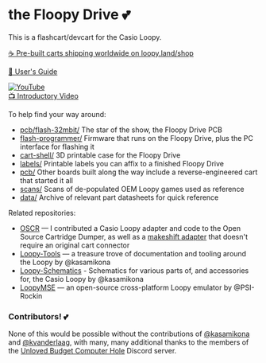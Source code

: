 # the Floopy Drive 💕

This is a flashcart/devcart for the Casio Loopy. 

[☕️ Pre-built carts shipping worldwide on loopy.land/shop](https://loopy.land/shop)

[📖 User's Guide](https://github.com/partlyhuman/loopycart/wiki)

[![YouTube](http://img.youtube.com/vi/_Q8cJwyDRfA/0.jpg)<br>📺 Introductory Video](http://www.youtube.com/watch?v=_Q8cJwyDRfA)

To help find your way around:

* [pcb/flash-32mbit/](pcb/flash-32mbit/) The star of the show, the Floopy Drive PCB
* [flash-programmer/](flash-programmer/) Firmware that runs on the Floopy Drive, plus the PC interface for flashing it
* [cart-shell/](cart-shell/) 3D printable case for the Floopy Drive
* [labels/](labels/) Printable labels you can affix to a finished Floopy Drive
* [pcb/](pcb/) Other boards built along the way include a reverse-engineered cart that started it all
* [scans/](scans/) Scans of de-populated OEM Loopy games used as reference
* [data/](data/) Archive of relevant part datasheets for quick reference

Related repositories:

* [OSCR](https://github.com/sanni/cartreader) — I contributed a Casio Loopy adapter and code to the Open Source Cartridge Dumper, as well as a [makeshift adapter](https://github.com/sanni/cartreader/discussions/354#discussioncomment-10103848) that doesn't require an original cart connector
* [Loopy-Tools](https://github.com/kasamikona/Loopy-Tools) — a treasure trove of documentation and tooling around the Loopy by @kasamikona
* [Loopy-Schematics](https://github.com/kasamikona/Loopy-Schematics) - Schematics for various parts of, and accessories for, the Casio Loopy by @kasamikona
* [LoopyMSE](https://github.com/PSI-Rockin/LoopyMSE) — an open-source cross-platform Loopy emulator by @PSI-Rockin

### Contributors! 💕

None of this would be possible without the contributions of [@kasamikona](https://github.com/kasamikona) and [@kvanderlaag](https://github.com/kvanderlaag), with many, many additional thanks to the members of the [Unloved Budget Computer Hole](https://discord.gg/DH8cArK2) Discord server.
